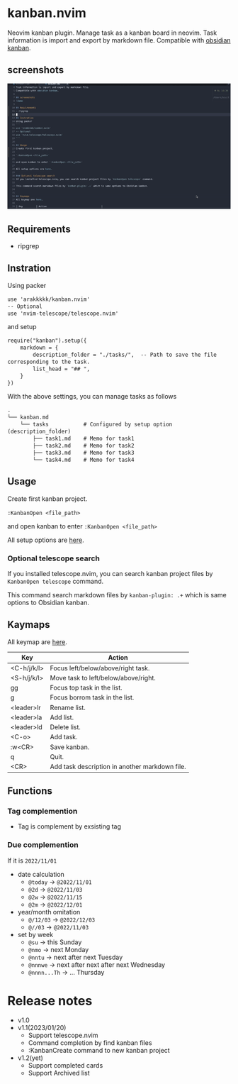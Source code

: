 # kanban.nvim
Neovim kanban plugin.
Manage task as a kanban board in neovim.
Task information is import and export by markdown file.
Compatible with [obsidian kanban](https://github.com/mgmeyers/obsidian-kanban).

## screenshots
![demo](./doc/demo2.gif)

## Requirements
- ripgrep

## Instration
Using packer
```
use 'arakkkkk/kanban.nvim'
-- Optional
use 'nvim-telescope/telescope.nvim'
```
and setup
```
require("kanban").setup({
	markdown = {
		description_folder = "./tasks/",  -- Path to save the file corresponding to the task.
		list_head = "## ",
	}
})
```

With the above settings, you can manage tasks as follows

```
.
└── kanban.md
    └── tasks           # Configured by setup option (description_folder)
        ├── task1.md    # Memo for task1
        ├── task2.md    # Memo for task2
        ├── task3.md    # Memo for task3
        └── task4.md    # Memo for task4
```

## Usage
Create first kanban project.

`:KanbanOpen <file_path>`

and open kanban to enter `:KanbanOpen <file_path>`

All setup options are [here](./lua/kanban/ops.lua).

### Optional telescope search
If you installed telescope.nvim, you can search kanban project files by `KanbanOpen telescope` command.

This command search markdown files by `kanban-plugin: .+` which is same options to Obsidian kanban.


## Kaymaps
All keymap are [here](./lua/kanban/keymap.lua).

| Key          | Action                                         |
|--------------|------------------------------------------------|
| <C-h/j/k/l>  | Focus left/below/above/right task.             |
| <S-h/j/k/l>  | Move task to left/below/above/right.           |
| gg           | Focus top task in the list.                    |
| g            | Focus borrom task in the list.                 |
| \<leader\>lr | Rename list.                                   |
| \<leader\>la | Add list.                                      |
| \<leader\>ld | Delete list.                                   |
| \<C-o\>      | Add task.                                      |
| :w\<CR\>     | Save kanban.                                   |
| q            | Quit.                                          |
| \<CR\>       | Add task description in another markdown file. |

## Functions
### Tag complemention
- Tag is complement by exsisting tag
### Due complemention
If it is `2022/11/01`
- date calculation
  - `@today` -> `@2022/11/01`
  - `@2d` -> `@2022/11/03`
  - `@2w` -> `@2022/11/15`
  - `@2m` -> `@2022/12/01`
- year/month omitation
  - `@/12/03` -> `@2022/12/03`
  - `@//03` -> `@2022/11/03`
- set by week
  - `@su` -> this Sunday
  - `@nmo` -> next Monday
  - `@nntu` -> next after next Tuesday
  - `@nnnwe` -> next after next after next Wednesday
  - `@nnnn...Th` -> ... Thursday

# Release notes
- v1.0 
- v1.1(2023/01/20)
	- Support telescope.nvim
	- Command completion by find kanban files
	- :KanbanCreate command to new kanban project
- v1.2(yet)
	- Support completed cards
	- Support Archived list

